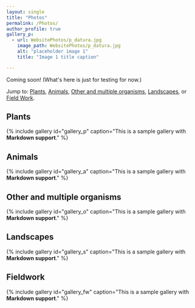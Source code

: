 ```yaml
---
layout: single
title: "Photos"
permalink: /Photos/
author_profile: true
gallery_p:
  - url: WebsitePhotos/p_datura.jpg
    image_path: WebsitePhotos/p_datura.jpg
    alt: "placeholder image 1"
    title: "Image 1 title caption"

---
```

Coming soon!  (What's here is just for testing for now.)

Jump to&#58; [Plants](#plants), [Animals](#animals), [Other and multiple organisms](#orgs), [Landscapes](#scapes), or [Field Work](#fw).

<a name="plants"></a>

## Plants
{% include gallery id="gallery_p" caption="This is a sample gallery with **Markdown support**." %}

<a name="animals"></a>

## Animals
{% include gallery id="gallery_a" caption="This is a sample gallery with **Markdown support**." %}

<a name="orgs"></a>

## Other and multiple organisms
{% include gallery id="gallery_o" caption="This is a sample gallery with **Markdown support**." %}

<a name="scapes"></a>

## Landscapes
{% include gallery id="gallery_s" caption="This is a sample gallery with **Markdown support**." %}

<a name="fw"></a>

## Fieldwork
{% include gallery id="gallery_fw" caption="This is a sample gallery with **Markdown support**." %}